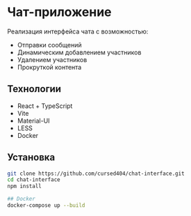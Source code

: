 # Чат-приложение

Реализация интерфейса чата с возможностью:
- Отправки сообщений
- Динамическим добавлением участников
- Удалением участников
- Прокруткой контента

## Технологии
- React + TypeScript
- Vite
- Material-UI
- LESS
- Docker

## Установка
```bash
git clone https://github.com/cursed404/chat-interface.git
cd chat-interface
npm install

## Docker
docker-compose up --build
